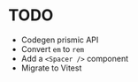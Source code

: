 # TODO

- Codegen prismic API
- Convert `em` to `rem`
- Add a `<Spacer />` component
- Migrate to Vitest
